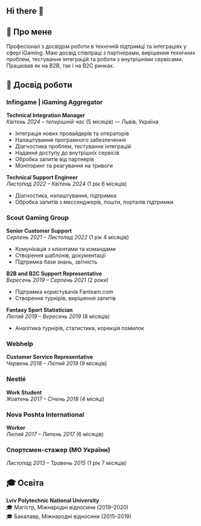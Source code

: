 ## Hi there 👋

## 📍 Про мене
Професіонал з досвідом роботи в технічній підтримці та інтеграціях у сфері iGaming. Маю досвід співпраці з партнерами, вирішення технічних проблем, тестування інтеграцій та роботи з внутрішніми сервісами. Працював як на B2B, так і на B2C ринках.

## 💼 Досвід роботи

### **Infingame | iGaming Aggregator**
**Technical Integration Manager**  
*Квітень 2024 – теперішній час* (5 місяців) — Львів, Україна  
- Інтеграція нових провайдерів та операторів
- Налаштування програмного забезпечення
- Діагностика проблем, тестування інтеграцій
- Надання доступу до внутрішніх сервісів
- Обробка запитів від партнерів
- Моніторинг та реагування на тривоги

**Technical Support Engineer**  
*Листопад 2022 – Квітень 2024* (1 рік 6 місяців)  
- Діагностика, налаштування, підтримка
- Обробка запитів з мессенджерів, пошти, порталів підтримки

### **Scout Gaming Group**
**Senior Customer Support**  
*Серпень 2021 – Листопад 2022* (1 рік 4 місяців)  
- Комунікація з клієнтами та командами
- Створення шаблонів, документації
- Підтримка бази знань, звітність

**B2B and B2C Support Representative**  
*Вересень 2019 – Серпень 2021* (2 роки)  
- Підтримка користувачів Fanteam.com
- Створення турнірів, вирішення запитів

**Fantasy Sport Statistician**  
*Лютий 2019 – Вересень 2019* (8 місяців)  
- Аналітика турнірів, статистика, корекція помилок

### **Webhelp**
**Customer Service Representative**  
*Червень 2018 – Лютий 2019* (9 місяців)

### **Nestlé**
**Work Student**  
*Жовтень 2017 – Січень 2018* (4 місяці)

### **Nova Poshta International**
**Worker**  
*Лютий 2017 – Липень 2017* (6 місяців)

### **Спортсмен-стажер (МО України)**
*Листопад 2013 – Травень 2015* (1 рік 7 місяців)

## 🎓 Освіта

**Lviv Polytechnic National University**  
🎓 Магістр, Міжнародні відносини (2019–2020)  
🎓 Бакалавр, Міжнародні відносини (2015–2019)



